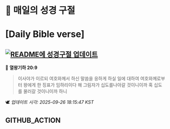 # 🙏 매일의 성경 구절
# [Daily Bible verse]
## [![README에 성경구절 업데이트](https://github.com/DONGSUKA/first_test/actions/workflows/update-readme-bible.yml/badge.svg)](https://github.com/DONGSUKA/first_test/actions/workflows/update-readme-bible.yml)
<!-- START_BIBLE_VERSE -->
📖 **열왕기하 20:9**
> 이사야가 이르되 여호와께서 하신 말씀을 응하게 하실 일에 대하여 여호와께로부터 왕에게 한 징표가 임하리이다 해 그림자가 십도를나아갈 것이니이까 혹 십도를 물러갈 것이니이까 하니

🕊️ _업데이트 시각: 2025-09-26 18:15:47 KST_
  <!-- END_BIBLE_VERSE -->
## GITHUB_ACTION
